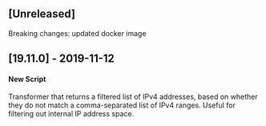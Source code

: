 ## [Unreleased]
Breaking changes: updated docker image

## [19.11.0] - 2019-11-12
#### New Script
Transformer that returns a filtered list of IPv4 addresses, based on whether they do not match a comma-separated list of IPv4 ranges.  Useful for filtering out internal IP address space.